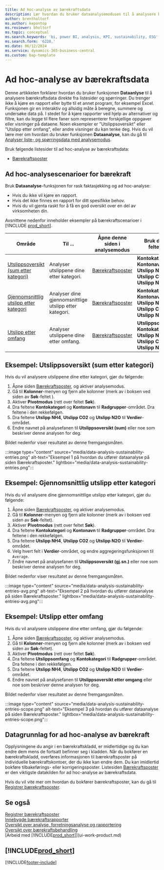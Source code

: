 ```yaml
---
title: Ad hoc-analyse av bærekraftsdata
description: Lær hvordan du bruker dataanalysemodusen til å analysere bærekraftsdata.
author: brentholtorf
ms.author: kepontop
ms.reviewer: bholtorf
ms.topic: conceptual
ms.search.keywords: 'bi, power BI, analysis, KPI, sustainability, ESG'
ms.search.form: '6220,'
ms.date: 06/12/2024
ms.service: dynamics-365-business-central
ms.custom: bap-template
---
```


# <a name="ad-hoc-analysis-of-sustainability-data"></a>Ad hoc-analyse av bærekraftsdata

Denne artikkelen forklarer hvordan du bruker funksjonen **Dataanlyse** til å analysere bærekraftsdata direkte fra listesider og spørringer. Du trenger ikke å kjøre en rapport eller bytte til et annet program, for eksempel Excel. Funksjonen gir en interaktiv og allsidig måte å beregne, summere og undersøke data på. I stedet for å kjøre rapporter ved hjelp av alternativer og filtre, kan du legge til flere faner som representerer forskjellige oppgaver eller visninger på dataene. Noen eksempler er "Utslippsoversikt" eller "Utslipp etter omfang", eller andre visninger du kan tenke deg. Hvis du vil lære mer om hvordan du bruker funksjonen **Dataanalyse**, kan du gå til [Analyser liste- og spørringsdata med analysemodus](analysis-mode.md).

Bruk følgende listesider til ad hoc-analyse av bærekraftsdata:

- [Bærekraftsposter](https://businesscentral.dynamics.com/?page=6220)

## <a name="sustainability-ad-hoc-analysis-scenarios"></a>Ad hoc-analysescenarioer for bærekraft

Bruk **Dataanalyse**-funksjonen for rask faktasjekking og ad hoc-analyse:

- Hvis du ikke vil kjøre en rapport.
- Hvis det ikke finnes en rapport for ditt spesifikke behov.
- Hvis du vil gjenta raskt for å få en god oversikt over en del av virksomheten din.

Avsnittene nedenfor inneholder eksempler på bærekraftscenarioer i [!INCLUDE [prod_short](includes/prod_short.md)].

| Område | Til ... | Åpne denne siden i analysemodus | Bruk disse feltene |
| ---- | ----- | ------------------------------- |------------------- |
| [Utslippsoversikt (sum etter kategori)](#example-emission-overview-sum-by-category) | Analyser utslippene dine etter kategori. | [Bærekraftsposter](https://businesscentral.dynamics.com/?page=6220) | **Kontokategori**, **Kontonavn**, **Utslipp NH4**, **Utslipp CO2** og **Utslipp N2O**.|
| [Gjennomsnittlig utslipp etter kategori](#example-average-emissions-by-category) | Analyser dine gjennomsnittlige utslipp etter kategori. | [Bærekraftsposter](https://businesscentral.dynamics.com/?page=6220) | **Kontokategori**, **Kontonavn**, **Utslipp NH4**, **Utslipp CO2** og **Utslipp N2O**.|
| [Utslipp etter omfang](#example-emissions-by-scope) | Analyser utslippene dine etter omfang. | [Bærekraftsposter](https://businesscentral.dynamics.com/?page=6220) | **Utslippsomfang**, **Kontokategori**, **Utslipp NH4**, **Utslipp CO2** og **Utslipp N2O**.|

## <a name="example-emission-overview-sum-by-category"></a>Eksempel: Utslippsoversikt (sum etter kategori)

Hvis du vil analysere utslippene dine etter kategori, gjør du følgende:

1. Åpne siden [Bærekraftsposter](https://businesscentral.dynamics.com/?page=6220), og aktiver analysemodus.
1. Gå til **Kolonner**-menyen og fjern alle kolonner (merk av i boksen ved siden av **Søk**-feltet ).
1. Aktiver **Pivotmodus** (rett over feltet **Søk**).
1. Dra feltene **Kontokategori** og **Kontonavn** til **Radgrupper**-området. Dra feltene i den rekkefølgen.
1. Dra feltene **Utslipp NH4**, **Utslipp CO2** og **Utslipp N2O** til **Verdier**-området.
1. Endre navnet på analysefanen til **Utslippsoversikt (sum)** eller noe som beskriver denne analysen for deg.

Bildet nedenfor viser resultatet av denne fremgangsmåten.

:::image type="content" source="media/data-analysis-sustainability-entries.png" alt-text="Eksempel 1 på hvordan du utfører dataanalyse på siden Bærekraftsposter." lightbox="media/data-analysis-sustainability-entries.png":::

## <a name="example-average-emissions-by-category"></a>Eksempel: Gjennomsnittlig utslipp etter kategori

Hvis du vil analysere dine gjennomsnittlige utslipp etter kategori, gjør du følgende:

1. Åpne siden [Bærekraftsposter](https://businesscentral.dynamics.com/?page=6220), og aktiver analysemodus.
1. Gå til **Kolonner**-menyen og fjern alle kolonner (merk av i boksen ved siden av **Søk**-feltet).
1. Aktiver **Pivotmodus** (rett over feltet **Søk**).
1. Dra feltene **Kontokategori** og **Kontonavn** til **Radgrupper**-området. Dra feltene i den rekkefølgen.
1. Dra feltene **Utslipp NH4**, **Utslipp CO2** og **Utslipp N2O** til **Verdier**-området.
1. Velg hvert felt i **Verdier**-området, og endre aggregeringsfunksjonen til `Average`.
1. Endre navnet på analysefanen til **Utslippsoversikt (gj.sn.)** eller noe som beskriver denne analysen for deg.

Bildet nedenfor viser resultatet av denne fremgangsmåten.

:::image type="content" source="media/data-analysis-sustainability-entries-avg.png" alt-text="Eksempel 2 på hvordan du utfører dataanalyse på siden Bærekraftsposter." lightbox="media/data-analysis-sustainability-entries-avg.png":::

## <a name="example-emissions-by-scope"></a>Eksempel: Utslipp etter omfang

Hvis du vil analysere utslippene dine etter omfang, gjør du følgende:

1. Åpne siden [Bærekraftsposter](https://businesscentral.dynamics.com/?page=6220), og aktiver analysemodus.
1. Gå til **Kolonner**-menyen og fjern alle kolonner (merk av i boksen ved siden av **Søk**-feltet).
1. Aktiver **Pivotmodus** (rett over feltet **Søk**).
1. Dra feltene **Utslippsomfang** og **Kontokategori** til **Radgrupper**-området. Dra feltene i den rekkefølgen.
1. Dra feltene **Utslipp NH4**, **Utslipp CO2** og **Utslipp N2O** til **Verdier**-området.
1. Endre navnet på analysefanen til **Utslippsoversikt etter omgang** eller noe som beskriver denne analysen for deg.

Bildet nedenfor viser resultatet av denne fremgangsmåten.

:::image type="content" source="media/data-analysis-sustainability-entries-scope.png" alt-text="Eksempel 3 på hvordan du utfører dataanalyse på siden Bærekraftsposter." lightbox="media/data-analysis-sustainability-entries-scope.png":::

## <a name="data-foundation-for-ad-hoc-analysis-on-sustainability"></a>Datagrunnlag for ad hoc-analyse av bærekraft

Opplysningene du angir i en bærekraftskladd, er midlertidige og du kan endre dem mens de fortsatt befinner seg i kladden. Når du bokfører en bærekraftskladd, overføres informasjonen til bærekraftsposter på individuelle bærekraftskontoer, der du ikke kan endre dem. Du kan imidlertid bokføre tilbakeførings- eller korrigeringsposter. Listesiden [Bærekraftsposter](https://businesscentral.dynamics.com/?page=6220) er den viktigste datakilden for ad hoc-analyse av bærekraftsdata.

Hvis du vil vite mer om hvordan du bokfører bærekraftsposter, kan du gå til [Registrer bærekraftsposter](finance-sustainability-journal.md).

## <a name="see-also"></a>Se også

[Registrer bærekraftsposter](finance-sustainability-journal.md)  
[Innebygde bærekraftsrapporter](sustainability-reports.md)   
[Oversikt over analyse, forretningsanalyse og rapportering](reports-bi-reporting.md)  
[Oversikt over bærekraftsbehandling](finance-manage-sustainability.md)   
[Arbeid med [!INCLUDE[prod_short](includes/prod_short.md)]](ui-work-product.md)  

## [!INCLUDE[prod_short](includes/free_trial_md.md)]  

[!INCLUDE[footer-include](includes/footer-banner.md)]
